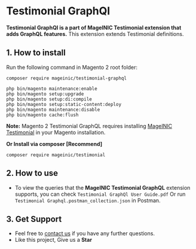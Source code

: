 # Testimonial GraphQl

**Testimonial GraphQl is a part of MageINIC Testimonial extension that adds GraphQL features.** This extension extends Testimonial definitions.

## 1. How to install

Run the following command in Magento 2 root folder:

```
composer require mageinic/testimonial-graphql

php bin/magento maintenance:enable
php bin/magento setup:upgrade
php bin/magento setup:di:compile
php bin/magento setup:static-content:deploy
php bin/magento maintenance:disable
php bin/magento cache:flush
```

**Note:**
Magento 2 Testimonial GraphQL requires installing [MageINIC Testimonial](https://github.com/mageinic/Testimonial) in your Magento installation.

**Or Install via composer [Recommend]**
```
composer require mageinic/testimonial
```

## 2. How to use

- To view the queries that the **MageINIC Testimonial GraphQL** extension supports, you can check `Testimonial GraphQl User Guide.pdf` Or run `Testimonial Graphql.postman_collection.json` in Postman.

## 3. Get Support

- Feel free to [contact us](https://www.mageinic.com/contact.html) if you have any further questions.
- Like this project, Give us a **Star**
